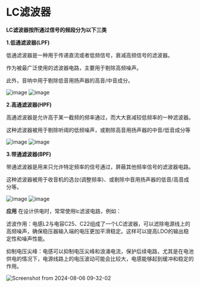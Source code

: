 # LC滤波器

**LC滤波器按所通过信号的频段分为以下三类**

**1.低通滤波器(LPF)**

低通滤波器是一种用于传递直流或者低频信号，衰减高频信号的滤波器。

作为被最广泛使用的滤波器电路，主要用于剔除高频噪声。

此外，音响中用于剔除低音用扬声器的高音/中音成分。

![image](https://github.com/user-attachments/assets/bca87b9e-4121-4bae-8870-7fa011c31850)
![image](https://github.com/user-attachments/assets/2e60f12e-d926-4835-94a9-4c567ee15f59)


**2.高通滤波器(HPF)**

高通滤波器是允许高于某一截频的频率通过，而大大衰减较低频率的一种滤波器。

这种滤波器被用于剔除听阈的低频噪声，或剔除高音用扬声器的中音/低音成分等

![image](https://github.com/user-attachments/assets/7540afe1-9359-49c9-ab25-82d2b9ed2451)
![image](https://github.com/user-attachments/assets/52f05599-6c57-4e86-b516-27db04b86036)


**3.带通滤波器(BPF)**

带通滤波器是用来只允许特定频率的信号通过，屏蔽其他频率信号的滤波器电路。

这种滤波器被用于收音机的选台(调整频率)、或剔除中音用扬声器的低音/高音成分等。

![image](https://github.com/user-attachments/assets/c2cb936f-fa55-4985-b427-01737db12f13)
![image](https://github.com/user-attachments/assets/e4660c79-210e-48f3-939c-5bc831370482)

**应用**
在设计供电时，常常使用lc滤波电路，例如：

滤波作用：电感L2与电容C25、C22组成了一个LC滤波器，可以滤除电源线上的高频噪声，确保稳压器输入端的电压更加平滑稳定。这样可以提高LDO的输出稳定性和噪声性能。

抑制电压尖峰：电感可以抑制电压尖峰和浪涌电流，保护后续电路，尤其是在电池供电的情况下，电源线路上的电压波动可能会比较大，电感能够起到缓冲和稳定的作用。

![Screenshot from 2024-08-06 09-32-02](https://github.com/user-attachments/assets/1d7cb2ca-bd09-4d55-bbde-493405e0209f)


